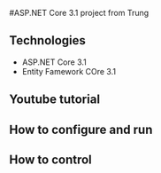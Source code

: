 #ASP.NET Core 3.1 project from Trung
## Technologies
- ASP.NET Core 3.1
- Entity Famework COre 3.1
## Youtube tutorial
## How to configure and run
## How to control
